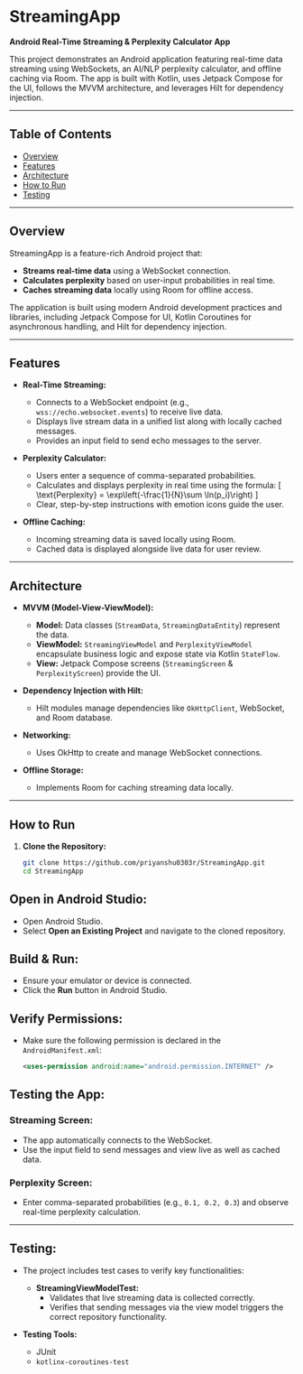 # StreamingApp

**Android Real-Time Streaming & Perplexity Calculator App**

This project demonstrates an Android application featuring real-time data streaming using WebSockets, an AI/NLP perplexity calculator, and offline caching via Room. The app is built with Kotlin, uses Jetpack Compose for the UI, follows the MVVM architecture, and leverages Hilt for dependency injection.

---

## Table of Contents

- [Overview](#overview)
- [Features](#features)
- [Architecture](#architecture)
- [How to Run](#how-to-run)
- [Testing](#testing)

---

## Overview

StreamingApp is a feature-rich Android project that:
- **Streams real-time data** using a WebSocket connection.
- **Calculates perplexity** based on user-input probabilities in real time.
- **Caches streaming data** locally using Room for offline access.

The application is built using modern Android development practices and libraries, including Jetpack Compose for UI, Kotlin Coroutines for asynchronous handling, and Hilt for dependency injection.

---

## Features

- **Real-Time Streaming:**
  - Connects to a WebSocket endpoint (e.g., `wss://echo.websocket.events`) to receive live data.
  - Displays live stream data in a unified list along with locally cached messages.
  - Provides an input field to send echo messages to the server.

- **Perplexity Calculator:**
  - Users enter a sequence of comma-separated probabilities.
  - Calculates and displays perplexity in real time using the formula:
    \[
    \text{Perplexity} = \exp\left(-\frac{1}{N}\sum \ln(p_i)\right)
    \]
  - Clear, step-by-step instructions with emotion icons guide the user.

- **Offline Caching:**
  - Incoming streaming data is saved locally using Room.
  - Cached data is displayed alongside live data for user review.

---

## Architecture

- **MVVM (Model-View-ViewModel):**
  - **Model:** Data classes (`StreamData`, `StreamingDataEntity`) represent the data.
  - **ViewModel:** `StreamingViewModel` and `PerplexityViewModel` encapsulate business logic and expose state via Kotlin `StateFlow`.
  - **View:** Jetpack Compose screens (`StreamingScreen` & `PerplexityScreen`) provide the UI.

- **Dependency Injection with Hilt:**
  - Hilt modules manage dependencies like `OkHttpClient`, WebSocket, and Room database.

- **Networking:**
  - Uses OkHttp to create and manage WebSocket connections.

- **Offline Storage:**
  - Implements Room for caching streaming data locally.

---

## How to Run

1. **Clone the Repository:**

   ```bash
   git clone https://github.com/priyanshu0303r/StreamingApp.git
   cd StreamingApp
## Open in Android Studio:
- Open Android Studio.
- Select **Open an Existing Project** and navigate to the cloned repository.

## Build & Run:
- Ensure your emulator or device is connected.
- Click the **Run** button in Android Studio.

## Verify Permissions:
- Make sure the following permission is declared in the `AndroidManifest.xml`:
  ```xml
  <uses-permission android:name="android.permission.INTERNET" />


## Testing the App:

### Streaming Screen:
- The app automatically connects to the WebSocket.
- Use the input field to send messages and view live as well as cached data.

### Perplexity Screen:
- Enter comma-separated probabilities (e.g., `0.1, 0.2, 0.3`) and observe real-time perplexity calculation.

---

## Testing:

- The project includes test cases to verify key functionalities:

  - **StreamingViewModelTest:**
    - Validates that live streaming data is collected correctly.
    - Verifies that sending messages via the view model triggers the correct repository functionality.

- **Testing Tools:**
  - JUnit
  - `kotlinx-coroutines-test`
